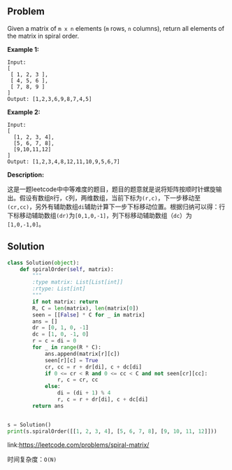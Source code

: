 ## Problem
Given a matrix of `m x n` elements (`m` rows, `n` columns), return all elements of the matrix in spiral order.

**Example 1:**
```
Input:
[
 [ 1, 2, 3 ],
 [ 4, 5, 6 ],
 [ 7, 8, 9 ]
]
Output: [1,2,3,6,9,8,7,4,5]
```
**Example 2:**
```
Input:
[
  [1, 2, 3, 4],
  [5, 6, 7, 8],
  [9,10,11,12]
]
Output: [1,2,3,4,8,12,11,10,9,5,6,7]
```
**Description:**

这是一题leetcode中中等难度的题目，题目的题意就是说将矩阵按顺时针螺旋输出。假设有数组`R`行，`C`列，两维数组，当前下标为`(r,c)`，下一步移动至`(cr,cc)`，另外有辅助数组`di`辅助计算下一步下标移动位置。根据归纳可以得：行下标移动辅助数组`(dr)`为`[0,1,0,-1]`，列下标移动辅助数组（`dc`）为`[1,0,-1,0]`。

## Solution

```python
class Solution(object):
    def spiralOrder(self, matrix):
        """
        :type matrix: List[List[int]]
        :rtype: List[int]
        """
        if not matrix: return
        R, C = len(matrix), len(matrix[0])
        seen = [[False] * C for _ in matrix]
        ans = []
        dr = [0, 1, 0, -1]
        dc = [1, 0, -1, 0]
        r = c = di = 0
        for _ in range(R * C):
            ans.append(matrix[r][c])
            seen[r][c] = True
            cr, cc = r + dr[di], c + dc[di]
            if 0 <= cr < R and 0 <= cc < C and not seen[cr][cc]:
                r, c = cr, cc
            else:
                di = (di + 1) % 4
                r, c = r + dr[di], c + dc[di]
        return ans


s = Solution()
print(s.spiralOrder([[1, 2, 3, 4], [5, 6, 7, 8], [9, 10, 11, 12]]))

```
link:https://leetcode.com/problems/spiral-matrix/

时间复杂度：`O(N)`
